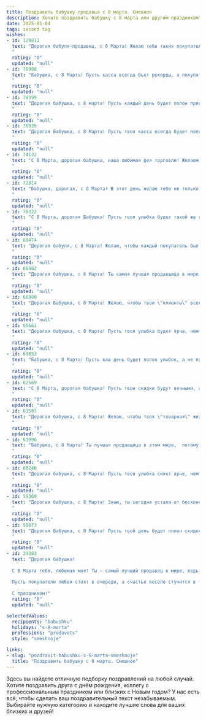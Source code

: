 ```yaml
---
title: Поздравить бабушку продавца с 8 марта. Смешное
description: Хотите поздравить бабушку с 8 марта или другим праздником? Наш ИИ создаст незабываемое поздравление, а вы обязательно выделитесь среди других.  
date: 2025-01-04
tags: second tag
wishes:
- id: 129811
  text: "Дорогая бабуля-продавец, с 8 Марта! Желаю тебе таких покупателей, чтобы только \"берите, берите, всё по скидке!\", а  запасы терпения –  как в твоём любимом магазине на распродаже!  Пусть удача улыбается тебе чаще, чем довольные покупатели после удачной покупки!  Здоровья тебе крепкого, как  ценник на самый ходовой товар, и весны в душе – яркой, как вывеска \"Акция!\"
  "
  rating: "0"
  updated: "null"
- id: 78908
  text: "Бабушка, с 8 Марта! Пусть касса всегда бьет рекорды, а покупатели  радуются твоим скидкам, как дети конфетам! 😜
  "
  rating: "0"
  updated: "null"
- id: 78399
  text: "Дорогая бабушка, с 8 марта! Пусть каждый день будет полон приятных скидок и выгодных предложений, как в твоем любимом магазине! 😄💐
  "
  rating: "0"
  updated: "null"
- id: 76935
  text: "Дорогая Бабушка, с 8 Марта! Пусть твоя касса всегда будет полна, а покупатели — довольны! А еще желаем тебе в этот день неиссякаемой энергии, чтобы справиться с наплывом покупателей, и, конечно же, не забывать о себе!
  "
  rating: "0"
  updated: "null"
- id: 74132
  text: "С 8 Марта, дорогая бабушка, наша любимая фея торговли! Желаем, чтобы покупатели были всегда вежливыми, а цены на товары не кусались! 🛍️🥳
  "
  rating: "0"
  updated: "null"
- id: 72814
  text: "Бабушка, дорогая, с 8 Марта! В этот день желаю тебе не только цветов и конфет, но и чтобы все покупатели в твоём магазине были как милые кошечки, а не как бешеные хомячки!
  "
  rating: "0"
  updated: "null"
- id: 70322
  text: "С 8 Марта, дорогая Бабушка! Пусть твоя улыбка будет такой же яркой, как скидка на товары 50%, а твои продажи такими же активными, как стая хомяков на распродаже!  🎉🥳
  "
  rating: "0"
  updated: "null"
- id: 68474
  text: "Дорогая бабуля, с 8 Марта! Желаю, чтобы каждый покупатель был как сладкий пирожок, а касса пела тебе приятную мелодию! Пусть только по праздникам будут очереди, а скидки -  только для тебя! 😄
  "
  rating: "0"
  updated: "null"
- id: 66982
  text: "Дорогая бабушка, с 8 Марта! Ты самая лучшая продавщица в мире (даже если иногда забываешь, что у меня карточка дисконтная!). Желаю тебе, чтобы цены на твои любимые товары всегда были ниже, а очередь покупателей – короче!
  "
  rating: "0"
  updated: "null"
- id: 66980
  text: "Дорогая Бабушка, с 8 Марта! Желаю, чтобы твои \"клиенты\" всегда были довольны твоими \"товарами\" и чтобы \"касса\" всегда была полна \"успехов\" и \"радости\"! 🎉  Пусть твоя \"работа\" приносит только удовольствие, а \"отпуск\" - только веселье! 😉
  "
  rating: "0"
  updated: "null"
- id: 65661
  text: "Дорогая бабушка, с 8 Марта! Пусть твоя улыбка будет ярче, чем скидки на распродаже, а настроение – бодрее, чем очередь за свежими булочками!
  "
  rating: "0"
  updated: "null"
- id: 63853
  text: "Бабушка, с 8 Марта! Пусть ваш день будет полон улыбок, а не покупателей, которые долго выбирают, но ничего не покупают! 😅
  "
  rating: "0"
  updated: "null"
- id: 62569
  text: "С 8 Марта, дорогая бабушка! Пусть твои скидки будут вечными, а покупатели – вежливыми, а твоя касса всегда будет полна не только деньгами, но и радостью от общения с людьми! 😉😁
  "
  rating: "0"
  updated: "null"
- id: 61587
  text: "Дорогая бабушка, с 8 Марта! Желаю, чтобы твоя \"товарная\" жизнь была полна покупателей, а улыбки клиентов затмевали даже скидки! 😉💐
  "
  rating: "0"
  updated: "null"
- id: 61096
  text: "Бабушка, с 8 Марта! Ты лучшая продавщица в этом мире,  потому что  у тебя всегда  есть  \"что-нибудь вкусненькое\"  и  \"всё самое свежее\"!  Пусть  в этот праздник  твои  \"продажи\"  растут,  а  клиенты  будут  только  рады! 😊
  "
  rating: "0"
  updated: "null"
- id: 60246
  text: "Дорогая бабушка, с 8 Марта! Пусть твоя улыбка сияет ярче, чем скидка на новый холодильник, а твой кошелёк всегда будет полон не меньше, чем витрина в твоём любимом магазине!
  "
  rating: "0"
  updated: "null"
- id: 59369
  text: "Дорогая бабушка, с 8 Марта! Знаю, ты сегодня устала от бесконечного потока покупателей, которые выбирают, выбирают, а потом уходят ни с чем. Но не грусти, ведь ты, как настоящий маг, можешь заставить любой товар \"говорить\" и убедить кого угодно!  Пусть этот день принесет тебе море улыбок и немного прибавки в кассе! 😉
  "
  rating: "0"
  updated: "null"
- id: 58873
  text: "Дорогая Бабушка, с 8 Марта! Пусть твой день будет полон скидок и распродаж, а покупатели - только с хорошим настроением и полными кошельками!  😄  Желаю тебе море позитива, ярких красок и только благодарных клиентов.  💐
  "
  rating: "0"
  updated: "null"
- id: 39383
  text: "Дорогая бабушка!
  
  С 8 Марта тебя, любимая моя! Ты — самый лучший продавец в мире, ведь умеешь распродать улыбки и скидки на настроение! Желаю, чтобы твоя жизнь была полна ярких акций и хороших запасов счастья. Пусть твои дни будут как распродажа — ни одной грустной минуты!
  
  Пусть покупатели любви стоят в очереди, а счастье весело стучится в твою дверь! Обнимаю крепко-крепко, как ты обнимала свои лучшие товары на распродаже!
  
  С праздником!"
  rating: "0"
  updated: "null"

selectedValues:
  recipients: "babushku"
  holidays: "s-8-marta"
  professions: "prodavets"
  style: "smeshnoje"

links:
- slug: "pozdravit-babushku-s-8-marta-smeshnoje"
  title: "Поздравить бабушку с 8 марта. Смешное"
---
```


Здесь вы найдете отличную подборку поздравлений на любой случай.
Хотите поздравить друга с днём рождения, коллегу с профессиональным праздником или близких с Новым годом? У нас есть всё, чтобы сделать ваш поздравительный текст незабываемым. Выбирайте нужную категорию и находите лучшие слова для ваших близких и друзей!
